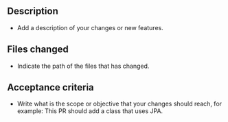 ## Description

- Add a description of your changes or new features.

## Files changed

- Indicate the path of the files that has changed.

## Acceptance criteria

- Write what is the scope or objective that your changes should reach, for example: This PR should add a class that uses JPA.